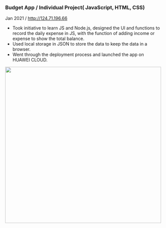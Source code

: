 ### Budget App / Individual Project( JavaScript, HTML, CSS)
Jan 2021 / http://124.71.196.66
- Took initiative to learn JS and Node.js, designed the UI and functions to record the daily expense in
JS, with the function of adding income or expense to show the total balance.
- Used local storage in JSON to store the data to keep the data in a browser.
- Went through the deployment process and launched the app on HUAWEI CLOUD.

<image src="1.png" width="500" hight="450">
